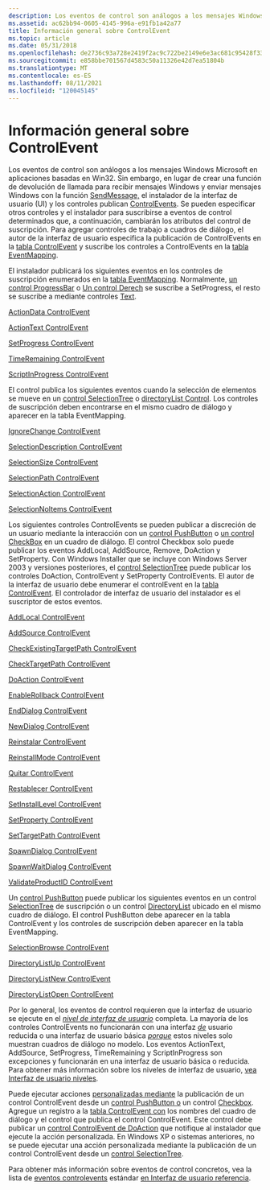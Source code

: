 ```yaml
---
description: Los eventos de control son análogos a los mensajes Windows Microsoft en aplicaciones basadas en Win32.
ms.assetid: ac62bb94-0605-4145-996a-e91fb1a42a77
title: Información general sobre ControlEvent
ms.topic: article
ms.date: 05/31/2018
ms.openlocfilehash: de2736c93a728e2419f2ac9c722be2149e6e3ac681c95428f3383570262eb583
ms.sourcegitcommit: e858bbe701567d4583c50a11326e42d7ea51804b
ms.translationtype: MT
ms.contentlocale: es-ES
ms.lasthandoff: 08/11/2021
ms.locfileid: "120045145"
---
```

# <a name="controlevent-overview"></a>Información general sobre ControlEvent

Los eventos de control son análogos a los mensajes Windows Microsoft en aplicaciones basadas en Win32. Sin embargo, en lugar de crear una función de devolución de llamada para recibir mensajes Windows y enviar mensajes Windows con la función [SendMessage,](/windows/win32/api/winuser/nf-winuser-sendmessage) el instalador de la interfaz de usuario (UI) y los controles publican [ControlEvents](control-events.md). Se pueden especificar otros controles y el instalador para suscribirse a eventos de control determinados que, a continuación, cambiarán los atributos del control de suscripción. Para agregar controles de trabajo a cuadros de diálogo, el autor de la interfaz de usuario especifica la publicación de ControlEvents en la [tabla ControlEvent](controlevent-table.md) y suscribe los controles a ControlEvents en la [tabla EventMapping](eventmapping-table.md).

El instalador publicará los siguientes eventos en los controles de suscripción enumerados en la [tabla EventMapping](eventmapping-table.md). Normalmente, [un control ProgressBar](progressbar-control.md) o [Un control Derech](billboard-control.md) se suscribe a SetProgress, el resto se suscribe a mediante controles [Text](text-control.md).

[ActionData ControlEvent](actiondata-controlevent.md)

[ActionText ControlEvent](actiontext-controlevent.md)

[SetProgress ControlEvent](setprogress-controlevent.md)

[TimeRemaining ControlEvent](timeremaining-controlevent.md)

[ScriptInProgress ControlEvent](scriptinprogress-controlevent.md)

El control publica los siguientes eventos cuando la selección de elementos se mueve en un [control SelectionTree](selectiontree-control.md) o [directoryList Control](directorylist-control.md). Los controles de suscripción deben encontrarse en el mismo cuadro de diálogo y aparecer en la tabla EventMapping.

[IgnoreChange ControlEvent](ignorechange-controlevent.md)

[SelectionDescription ControlEvent](selectiondescription-controlevent.md)

[SelectionSize ControlEvent](selectionsize-controlevent.md)

[SelectionPath ControlEvent](selectionpath-controlevent.md)

[SelectionAction ControlEvent](selectionaction-controlevent.md)

[SelectionNoItems ControlEvent](selectionnoitems-controlevent.md)

Los siguientes controles ControlEvents se pueden publicar a discreción de un usuario mediante la interacción con un [control PushButton](pushbutton-control.md) o [un control CheckBox](checkbox-control.md) en un cuadro de diálogo. El control Checkbox solo puede publicar los eventos AddLocal, AddSource, Remove, DoAction y SetProperty. Con Windows Installer que se incluye con Windows Server 2003 y versiones posteriores, el [control SelectionTree](selectiontree-control.md) puede publicar los controles DoAction, ControlEvent y SetProperty ControlEvents. El autor de la interfaz de usuario debe enumerar el controlEvent en la [tabla ControlEvent](controlevent-table.md). El controlador de interfaz de usuario del instalador es el suscriptor de estos eventos.

[AddLocal ControlEvent](addlocal-controlevent.md)

[AddSource ControlEvent](addsource-controlevent.md)

[CheckExistingTargetPath ControlEvent](checkexistingtargetpath-controlevent.md)

[CheckTargetPath ControlEvent](checktargetpath-controlevent.md)

[DoAction ControlEvent](doaction-controlevent.md)

[EnableRollback ControlEvent](enablerollback-controlevent.md)

[EndDialog ControlEvent](enddialog-controlevent.md)

[NewDialog ControlEvent](newdialog-controlevent.md)

[Reinstalar ControlEvent](reinstall-controlevent.md)

[ReinstallMode ControlEvent](reinstallmode-controlevent.md)

[Quitar ControlEvent](remove-controlevent.md)

[Restablecer ControlEvent](reset-controlevent.md)

[SetInstallLevel ControlEvent](setinstalllevel-controlevent.md)

[SetProperty ControlEvent](setproperty-controlevent.md)

[SetTargetPath ControlEvent](settargetpath-controlevent.md)

[SpawnDialog ControlEvent](spawndialog-controlevent.md)

[SpawnWaitDialog ControlEvent](spawnwaitdialog-controlevent.md)

[ValidateProductID ControlEvent](validateproductid-controlevent.md)

Un [control PushButton](pushbutton-control.md) puede publicar los siguientes eventos en un control [SelectionTree](selectiontree-control.md) de suscripción o un control [DirectoryList](directorylist-control.md) ubicado en el mismo cuadro de diálogo. El control PushButton debe aparecer en la tabla ControlEvent y los controles de suscripción deben aparecer en la tabla EventMapping.

[SelectionBrowse ControlEvent](selectionbrowse-controlevent.md)

[DirectoryListUp ControlEvent](directorylistup-controlevent.md)

[DirectoryListNew ControlEvent](directorylistnew-controlevent.md)

[DirectoryListOpen ControlEvent](directorylistopen-controlevent.md)

Por lo general, los eventos de control requieren que la interfaz de usuario se ejecute en el [*nivel de interfaz de usuario*](f-gly.md) completa. La mayoría de los controles ControlEvents no funcionarán con una interfaz [*de*](r-gly.md) usuario reducida o una interfaz de usuario básica [*porque*](b-gly.md) estos niveles solo muestran cuadros de diálogo no modelo. Los eventos ActionText, AddSource, SetProgress, TimeRemaining y ScriptInProgress son excepciones y funcionarán en una interfaz de usuario básica o reducida. Para obtener más información sobre los niveles de interfaz de usuario, [vea Interfaz de usuario niveles](user-interface-levels.md).

Puede ejecutar acciones [personalizadas mediante](custom-actions.md) la publicación de un control ControlEvent desde un [control PushButton o](pushbutton-control.md) un control [Checkbox](checkbox-control.md). Agregue un registro a la [tabla ControlEvent con](controlevent-table.md) los nombres del cuadro de diálogo y el control que publica el control ControlEvent. Este control debe publicar un [control ControlEvent de DoAction](doaction-controlevent.md) que notifique al instalador que ejecute la acción personalizada. En Windows XP o sistemas anteriores, no se puede ejecutar una acción personalizada mediante la publicación de un control ControlEvent desde un [control SelectionTree](selectiontree-control.md).

Para obtener más información sobre eventos de control concretos, vea la lista de [eventos controlevents](control-events.md) estándar [en Interfaz de usuario referencia](user-interface-reference.md).

 

 
